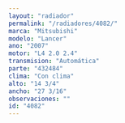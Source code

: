 ```yaml
---
layout: "radiador"
permalink: "/radiadores/4082/"
marca: "Mitsubishi"
modelo: "Lancer"
ano: "2007"
motor: "L4 2.0 2.4"
transmision: "Automática"
parte: "432484"
clima: "Con clima"
alto: "14 3/4"
ancho: "27 3/16"
observaciones: ""
id: "4082"
---
```


